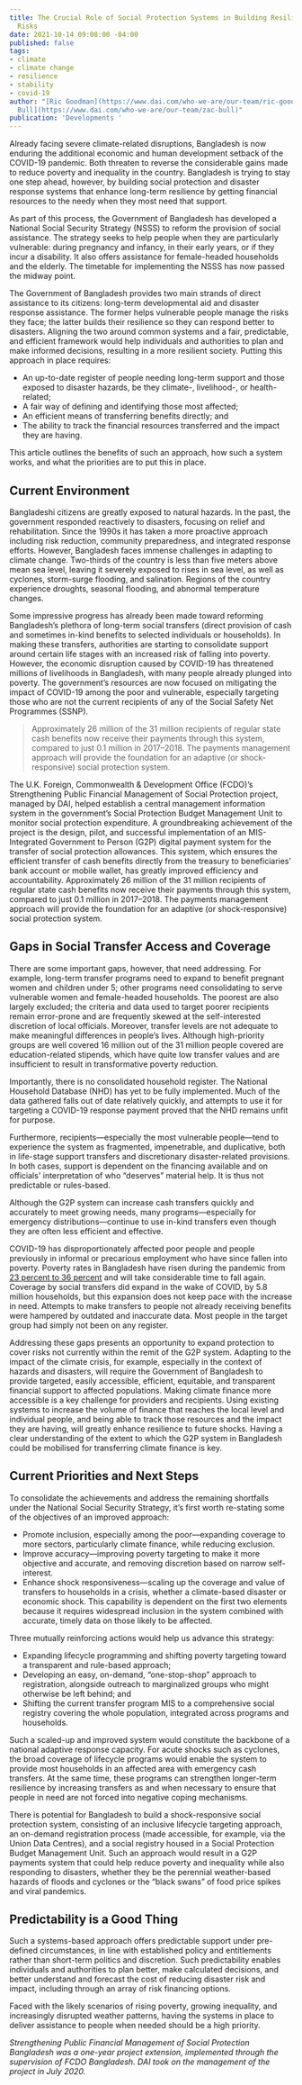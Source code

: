 ```yaml
---
title: The Crucial Role of Social Protection Systems in Building Resilience to Climate
  Risks
date: 2021-10-14 09:08:00 -04:00
published: false
tags:
- climate
- climate change
- resilience
- stability
- covid-19
author: "[Ric Goodman](https://www.dai.com/who-we-are/our-team/ric-goodman) and [Zac
  Bull](https://www.dai.com/who-we-are/our-team/zac-bull)"
publication: 'Developments '
---
```


Already facing severe climate-related disruptions, Bangladesh is now enduring the additional economic and human development setback of the COVID-19 pandemic. Both threaten to reverse the considerable gains made to reduce poverty and inequality in the country. Bangladesh is trying to stay one step ahead, however, by building social protection and disaster response systems that enhance long-term resilience by getting financial resources to the needy when they most need that support.





As part of this process, the Government of Bangladesh has developed a National Social Security Strategy (NSSS) to reform the provision of social assistance. The strategy seeks to help people when they are particularly vulnerable: during pregnancy and infancy, in their early years, or if they incur a disability. It also offers assistance for female-headed households and the elderly. The timetable for implementing the NSSS has now passed the midway point.

The Government of Bangladesh provides two main strands of direct assistance to its citizens: long-term developmental aid and disaster response assistance. The former helps vulnerable people manage the risks they face; the latter builds their resilience so they can respond better to disasters. Aligning the two around common systems and a fair, predictable, and efficient framework would help individuals and authorities to plan and make informed decisions, resulting in a more resilient society. Putting this approach in place requires:

* An up-to-date register of people needing long-term support and those exposed to disaster hazards, be they climate-, livelihood-, or health-related; 
* A fair way of defining and identifying those most affected;
* An efficient means of transferring benefits directly; and 
* The ability to track the financial resources transferred and the impact they are having. 

This article outlines the benefits of such an approach, how such a system works, and what the priorities are to put this in place.

## Current Environment

Bangladeshi citizens are greatly exposed to natural hazards. In the past, the government responded reactively to disasters, focusing on relief and rehabilitation. Since the 1990s it has taken a more proactive approach including risk reduction, community preparedness, and integrated response efforts. However, Bangladesh faces immense challenges in adapting to climate change. Two-thirds of the country is less than five meters above mean sea level, leaving it severely exposed to rises in sea level, as well as cyclones, storm-surge flooding, and salination. Regions of the country experience droughts, seasonal flooding, and abnormal temperature changes.

Some impressive progress has already been made toward reforming Bangladesh’s plethora of long-term social transfers (direct provision of cash and sometimes in-kind benefits to selected individuals or households). In making these transfers, authorities are starting to consolidate support around certain life stages with an increased risk of falling into poverty. However, the economic disruption caused by COVID-19 has threatened millions of livelihoods in Bangladesh, with many people already plunged into poverty. The government’s resources are now focused on mitigating the impact of COVID-19 among the poor and vulnerable, especially targeting those who are not the current recipients of any of the Social Safety Net Programmes (SSNP).

>Approximately 26 million of the 31 million recipients of regular state cash benefits now receive their payments through this system, compared to just 0.1 million in 2017–2018. The payments management approach will provide the foundation for an adaptive (or shock-responsive) social protection system.

The U.K. Foreign, Commonwealth & Development Office (FCDO)’s Strengthening Public Financial Management of Social Protection project, managed by DAI, helped establish a central management information system in the government’s Social Protection Budget Management Unit to monitor social protection expenditure. A groundbreaking achievement of the project is the design, pilot, and successful implementation of an MIS-Integrated Government to Person (G2P) digital payment system for the transfer of social protection allowances. This system, which ensures the efficient transfer of cash benefits directly from the treasury to beneficiaries’ bank account or mobile wallet, has greatly improved efficiency and accountability. Approximately 26 million of the 31 million recipients of regular state cash benefits now receive their payments through this system, compared to just 0.1 million in 2017–2018. The payments management approach will provide the foundation for an adaptive (or shock-responsive) social protection system.

## Gaps in Social Transfer Access and Coverage

There are some important gaps, however, that need addressing. For example, long-term transfer programs need to expand to benefit pregnant women and children under 5; other programs need consolidating to serve vulnerable women and female-headed households. The poorest are also largely excluded; the criteria and data used to target poorer recipients remain error-prone and are frequently skewed at the self-interested discretion of local officials. Moreover, transfer levels are not adequate to make meaningful differences in people’s lives. Although high-priority groups are well covered 16 million out of the 31 million people covered are education-related stipends, which have quite low transfer values and are insufficient to result in transformative poverty reduction.

Importantly, there is no consolidated household register. The National Household Database (NHD) has yet to be fully implemented. Much of the data gathered falls out of date relatively quickly, and attempts to use it for targeting a COVID-19 response payment proved that the NHD remains unfit for purpose.

Furthermore, recipients—especially the most vulnerable people—tend to experience the system as fragmented, impenetrable, and duplicative, both in life-stage support transfers and discretionary disaster-related provisions. In both cases, support is dependent on the financing available and on officials' interpretation of who “deserves” material help. It is thus not predictable or rules-based.

Although the G2P system can increase cash transfers quickly and accurately to meet growing needs, many programs—especially for emergency distributions—continue to use in-kind transfers even though they are often less efficient and effective. 

COVID-19 has disproportionately affected poor people and people previously in informal or precarious employment who have since fallen into poverty. Poverty rates in Bangladesh have risen during the pandemic from [23 percent to 36 percent](https://drbinayaksen.files.wordpress.com/2020/12/ged-extreme-poverty-paper.pdf) and will take considerable time to fall again. Coverage by social transfers did expand in the wake of COVID, by 5.8 million households, but this expansion does not keep pace with the increase in need. Attempts to make transfers to people not already receiving benefits were hampered by outdated and inaccurate data. Most people in the target group had simply not been on any register.

Addressing these gaps presents an opportunity to expand protection to cover risks not currently within the remit of the G2P system. Adapting to the impact of the climate crisis, for example, especially in the context of hazards and disasters, will require the Government of Bangladesh to provide targeted, easily accessible, efficient, equitable, and transparent financial support to affected populations. Making climate finance more accessible is a key challenge for providers and recipients. Using existing systems to increase the volume of finance that reaches the local level and individual people, and being able to track those resources and the impact they are having, will greatly enhance resilience to future shocks. Having a clear understanding of the extent to which the G2P system in Bangladesh could be mobilised for transferring climate finance is key. 

## Current Priorities and Next Steps

To consolidate the achievements and address the remaining shortfalls under the National Social Security Strategy, it’s first worth re-stating some of the objectives of an improved approach:

* Promote inclusion, especially among the poor—expanding coverage to more sectors, particularly climate finance, while reducing exclusion.
* Improve accuracy—improving poverty targeting to make it more objective and accurate, and removing discretion based on narrow self-interest.
* Enhance shock responsiveness—scaling up the coverage and value of transfers to households in a crisis, whether a climate-based disaster or economic shock. This capability is dependent on the first two elements because it requires widespread inclusion in the system combined with accurate, timely data on those likely to be affected.

Three mutually reinforcing actions would help us advance this strategy:

* Expanding lifecycle programming and shifting poverty targeting toward a transparent and rule-based approach;
* Developing an easy, on-demand, “one-stop-shop” approach to registration, alongside outreach to marginalized groups who might otherwise be left behind; and
* Shifting the current transfer program MIS to a comprehensive social registry covering the whole population, integrated across programs and households.

Such a scaled-up and improved system would constitute the backbone of a national adaptive response capacity. For acute shocks such as cyclones, the broad coverage of lifecycle programs would enable the system to provide most households in an affected area with emergency cash transfers. At the same time, these programs can strengthen longer-term resilience by increasing transfers as and when necessary to ensure that people in need are not forced into negative coping mechanisms.

There is potential for Bangladesh to build a shock-responsive social protection system, consisting of an inclusive lifecycle targeting approach, an on-demand registration process (made accessible, for example, via the Union Data Centres), and a social registry housed in a Social Protection Budget Management Unit. Such an approach would result in a G2P payments system that could help reduce poverty and inequality while also responding to disasters, whether they be the perennial weather-based hazards of floods and cyclones or the “black swans” of food price spikes and viral pandemics.

## Predictability is a Good Thing

Such a systems-based approach offers predictable support under pre-defined circumstances, in line with established policy and entitlements rather than short-term politics and discretion. Such predictability enables individuals and authorities to plan better, make calculated decisions, and better understand and forecast the cost of reducing disaster risk and impact, including through an array of risk financing options. 

Faced with the likely scenarios of rising poverty, growing inequality, and increasingly disrupted weather patterns, having the systems in place to deliver assistance to people when needed should be a high priority. 

*Strengthening Public Financial Management of Social Protection Bangladesh was a one-year project extension, implemented through the supervision of FCDO Bangladesh. DAI took on the management of the project in July 2020.*
